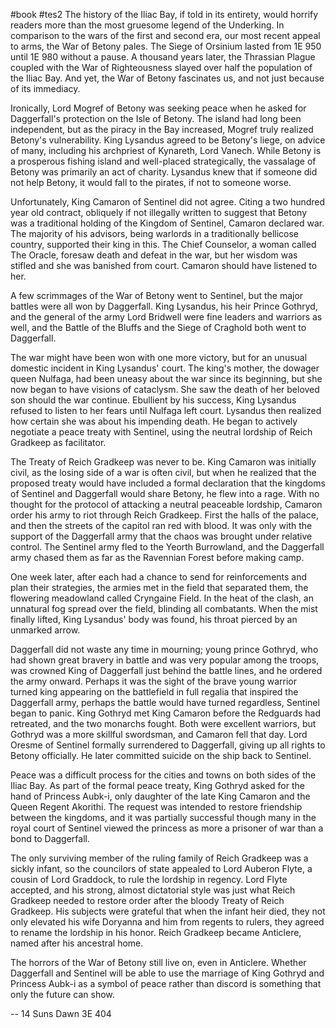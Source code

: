 #book #tes2 
The history of the Iliac Bay, if told in its entirety, would horrify readers more than the most gruesome legend of the Underking. In comparison to the wars of the first and second era, our most recent appeal to arms, the War of Betony pales. The Siege of Orsinium lasted from 1E 950 until 1E 980 without a pause. A thousand years later, the Thrassian Plague coupled with the War of Righteousness slayed over half the population of the Iliac Bay. And yet, the War of Betony fascinates us, and not just because of its immediacy.

Ironically, Lord Mogref of Betony was seeking peace when he asked for Daggerfall's protection on the Isle of Betony. The island had long been independent, but as the piracy in the Bay increased, Mogref truly realized Betony's vulnerability. King Lysandus agreed to be Betony's liege, on advice of many, including his archpriest of Kynareth, Lord Vanech. While Betony is a prosperous fishing island and well-placed strategically, the vassalage of Betony was primarily an act of charity. Lysandus knew that if someone did not help Betony, it would fall to the pirates, if not to someone worse.

Unfortunately, King Camaron of Sentinel did not agree. Citing a two hundred year old contract, obliquely if not illegally written to suggest that Betony was a traditional holding of the Kingdom of Sentinel, Camaron declared war. The majority of his advisors, being warlords in a traditionally bellicose country, supported their king in this. The Chief Counselor, a woman called The Oracle, foresaw death and defeat in the war, but her wisdom was stifled and she was banished from court. Camaron should have listened to her.

A few scrimmages of the War of Betony went to Sentinel, but the major battles were all won by Daggerfall. King Lysandus, his heir Prince Gothryd, and the general of the army Lord Bridwell were fine leaders and warriors as well, and the Battle of the Bluffs and the Siege of Craghold both went to Daggerfall.

The war might have been won with one more victory, but for an unusual domestic incident in King Lysandus' court. The king's mother, the dowager queen Nulfaga, had been uneasy about the war since its beginning, but she now began to have visions of cataclysm. She saw the death of her beloved son should the war continue. Ebullient by his success, King Lysandus refused to listen to her fears until Nulfaga left court. Lysandus then realized how certain she was about his impending death. He began to actively negotiate a peace treaty with Sentinel, using the neutral lordship of Reich Gradkeep as facilitator.

The Treaty of Reich Gradkeep was never to be. King Camaron was initially civil, as the losing side of a war is often civil, but when he realized that the proposed treaty would have included a formal declaration that the kingdoms of Sentinel and Daggerfall would share Betony, he flew into a rage. With no thought for the protocol of attacking a neutral peaceable lordship, Camaron order his army to riot through Reich Gradkeep. First the halls of the palace, and then the streets of the capitol ran red with blood. It was only with the support of the Daggerfall army that the chaos was brought under relative control. The Sentinel army fled to the Yeorth Burrowland, and the Daggerfall army chased them as far as the Ravennian Forest before making camp.

One week later, after each had a chance to send for reinforcements and plan their strategies, the armies met in the field that separated them, the flowering meadowland called Cryngaine Field. In the heat of the clash, an unnatural fog spread over the field, blinding all combatants. When the mist finally lifted, King Lysandus' body was found, his throat pierced by an unmarked arrow.

Daggerfall did not waste any time in mourning; young prince Gothryd, who had shown great bravery in battle and was very popular among the troops, was crowned King of Daggerfall just behind the battle lines, and he ordered the army onward. Perhaps it was the sight of the brave young warrior turned king appearing on the battlefield in full regalia that inspired the Daggerfall army, perhaps the battle would have turned regardless, Sentinel began to panic. King Gothryd met King Camaron before the Redguards had retreated, and the two monarchs fought. Both were excellent warriors, but Gothryd was a more skillful swordsman, and Camaron fell that day. Lord Oresme of Sentinel formally surrendered to Daggerfall, giving up all rights to Betony officially. He later committed suicide on the ship back to Sentinel.

Peace was a difficult process for the cities and towns on both sides of the Iliac Bay. As part of the formal peace treaty, King Gothryd asked for the hand of Princess Aubk-i, only daughter of the late King Camaron and the Queen Regent Akorithi. The request was intended to restore friendship between the kingdoms, and it was partially successful though many in the royal court of Sentinel viewed the princess as more a prisoner of war than a bond to Daggerfall.

The only surviving member of the ruling family of Reich Gradkeep was a sickly infant, so the councilors of state appealed to Lord Auberon Flyte, a cousin of Lord Graddock, to rule the lordship in regency. Lord Flyte accepted, and his strong, almost dictatorial style was just what Reich Gradkeep needed to restore order after the bloody Treaty of Reich Gradkeep. His subjects were grateful that when the infant heir died, they not only elevated his wife Doryanna and him from regents to rulers, they agreed to rename the lordship in his honor. Reich Gradkeep became Anticlere, named after his ancestral home.

The horrors of the War of Betony still live on, even in Anticlere. Whether Daggerfall and Sentinel will be able to use the marriage of King Gothryd and Princess Aubk-i as a symbol of peace rather than discord is something that only the future can show.

-- 14 Suns Dawn 3E 404